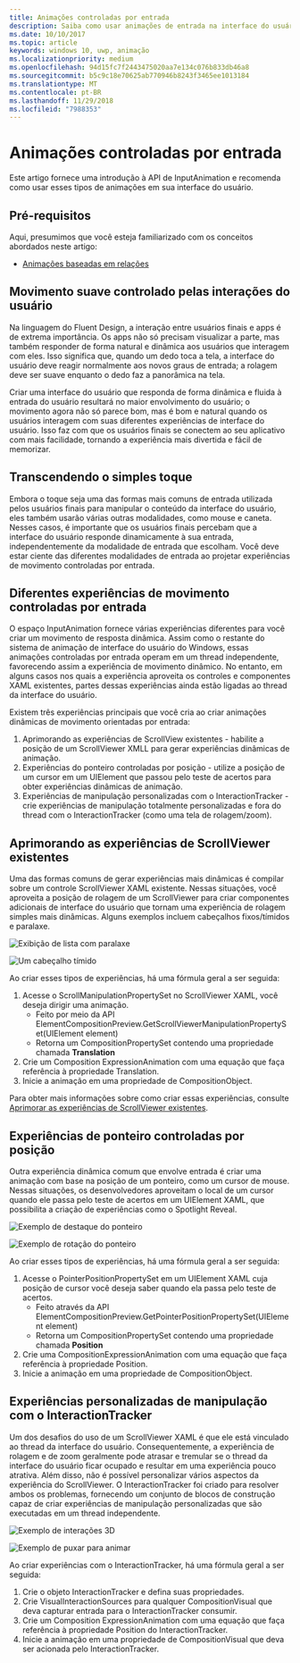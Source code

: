 ```yaml
---
title: Animações controladas por entrada
description: Saiba como usar animações de entrada na interface do usuário do app.
ms.date: 10/10/2017
ms.topic: article
keywords: windows 10, uwp, animação
ms.localizationpriority: medium
ms.openlocfilehash: 94d15fc7f2443475020aa7e134c076b833db46a8
ms.sourcegitcommit: b5c9c18e70625ab770946b8243f3465ee1013184
ms.translationtype: MT
ms.contentlocale: pt-BR
ms.lasthandoff: 11/29/2018
ms.locfileid: "7988353"
---
```

# <a name="input-driven-animations"></a>Animações controladas por entrada

Este artigo fornece uma introdução à API de InputAnimation e recomenda como usar esses tipos de animações em sua interface do usuário.

## <a name="prerequisites"></a>Pré-requisitos

Aqui, presumimos que você esteja familiarizado com os conceitos abordados neste artigo:

- [Animações baseadas em relações](relation-animations.md)

## <a name="smooth-motion-driven-from-user-interactions"></a>Movimento suave controlado pelas interações do usuário

Na linguagem do Fluent Design, a interação entre usuários finais e apps é de extrema importância. Os apps não só precisam visualizar a parte, mas também responder de forma natural e dinâmica aos usuários que interagem com eles. Isso significa que, quando um dedo toca a tela, a interface do usuário deve reagir normalmente aos novos graus de entrada; a rolagem deve ser suave enquanto o dedo faz a panorâmica na tela.

Criar uma interface do usuário que responda de forma dinâmica e fluida à entrada do usuário resultará no maior envolvimento do usuário; o movimento agora não só parece bom, mas é bom e natural quando os usuários interagem com suas diferentes experiências de interface do usuário. Isso faz com que os usuários finais se conectem ao seu aplicativo com mais facilidade, tornando a experiência mais divertida e fácil de memorizar.

## <a name="expanding-past-just-touch"></a>Transcendendo o simples toque

Embora o toque seja uma das formas mais comuns de entrada utilizada pelos usuários finais para manipular o conteúdo da interface do usuário, eles também usarão várias outras modalidades, como mouse e caneta. Nesses casos, é importante que os usuários finais percebam que a interface do usuário responde dinamicamente à sua entrada, independentemente da modalidade de entrada que escolham. Você deve estar ciente das diferentes modalidades de entrada ao projetar experiências de movimento controladas por entrada.

## <a name="different-input-driven-motion-experiences"></a>Diferentes experiências de movimento controladas por entrada

O espaço InputAnimation fornece várias experiências diferentes para você criar um movimento de resposta dinâmica. Assim como o restante do sistema de animação de interface do usuário do Windows, essas animações controladas por entrada operam em um thread independente, favorecendo assim a experiência de movimento dinâmico. No entanto, em alguns casos nos quais a experiência aproveita os controles e componentes XAML existentes, partes dessas experiências ainda estão ligadas ao thread da interface do usuário.

Existem três experiências principais que você cria ao criar animações dinâmicas de movimento orientadas por entrada:

1. Aprimorando as experiências de ScrollView existentes - habilite a posição de um ScrollViewer XMLL para gerar experiências dinâmicas de animação.
1. Experiências do ponteiro controladas por posição - utilize a posição de um cursor em um UIElement que passou pelo teste de acertos para obter experiências dinâmicas de animação.
1. Experiências de manipulação personalizadas com o InteractionTracker - crie experiências de manipulação totalmente personalizadas e fora do thread com o InteractionTracker (como uma tela de rolagem/zoom).

## <a name="enhancing-existing-scrollviewer-experiences"></a>Aprimorando as experiências de ScrollViewer existentes

Uma das formas comuns de gerar experiências mais dinâmicas é compilar sobre um controle ScrollViewer XAML existente. Nessas situações, você aproveita a posição de rolagem de um ScrollViewer para criar componentes adicionais de interface do usuário que tornam uma experiência de rolagem simples mais dinâmicas. Alguns exemplos incluem cabeçalhos fixos/tímidos e paralaxe.

![Exibição de lista com paralaxe](images/animation/parallax.gif)

![Um cabeçalho tímido](images/animation/shy-header.gif)

Ao criar esses tipos de experiências, há uma fórmula geral a ser seguida:

1. Acesse o ScrollManipulationPropertySet no ScrollViewer XAML, você deseja dirigir uma animação.
    - Feito por meio da API ElementCompositionPreview.GetScrollViewerManipulationPropertySet(UIElement element)
    - Retorna um CompositionPropertySet contendo uma propriedade chamada **Translation**
1. Crie um Composition ExpressionAnimation com uma equação que faça referência à propriedade Translation.
1. Inicie a animação em uma propriedade de CompositionObject.

Para obter mais informações sobre como criar essas experiências, consulte [Aprimorar as experiências de ScrollViewer existentes](scroll-input-animations.md).

## <a name="pointer-position-driven-experiences"></a>Experiências de ponteiro controladas por posição

Outra experiência dinâmica comum que envolve entrada é criar uma animação com base na posição de um ponteiro, como um cursor de mouse. Nessas situações, os desenvolvedores aproveitam o local de um cursor quando ele passa pelo teste de acertos em um UIElement XAML, que possibilita a criação de experiências como o Spotlight Reveal.

![Exemplo de destaque do ponteiro](images/animation/spotlight-reveal.gif)

![Exemplo de rotação do ponteiro](images/animation/pointer-rotate.gif)

Ao criar esses tipos de experiências, há uma fórmula geral a ser seguida:

1. Acesse o PointerPositionPropertySet em um UIElement XAML cuja posição de cursor você deseja saber quando ela passa pelo teste de acertos.
    - Feito através da API ElementCompositionPreview.GetPointerPositionPropertySet(UIElement element)
    - Retorna um CompositionPropertySet contendo uma propriedade chamada **Position**
1. Crie uma CompositionExpressionAnimation com uma equação que faça referência à propriedade Position.
1. Inicie a animação em uma propriedade de CompositionObject.

## <a name="custom-manipulation-experiences-with-interactiontracker"></a>Experiências personalizadas de manipulação com o InteractionTracker

Um dos desafios do uso de um ScrollViewer XAML é que ele está vinculado ao thread da interface do usuário. Consequentemente, a experiência de rolagem e de zoom geralmente pode atrasar e tremular se o thread da interface do usuário ficar ocupado e resultar em uma experiência pouco atrativa. Além disso, não é possível personalizar vários aspectos da experiência do ScrollViewer. O InteractionTracker foi criado para resolver ambos os problemas, fornecendo um conjunto de blocos de construção capaz de criar experiências de manipulação personalizadas que são executadas em um thread independente.

![Exemplo de interações 3D](images/animation/interactions-3d.gif)

![Exemplo de puxar para animar](images/animation/pull-to-animate.gif)

Ao criar experiências com o InteractionTracker, há uma fórmula geral a ser seguida:

1. Crie o objeto InteractionTracker e defina suas propriedades.
1. Crie VisualInteractionSources para qualquer CompositionVisual que deva capturar entrada para o InteractionTracker consumir.
1. Crie um Composition ExpressionAnimation com uma equação que faça referência à propriedade Position do InteractionTracker.
1. Inicie a animação em uma propriedade de CompositionVisual que deva ser acionada pelo InteractionTracker.
